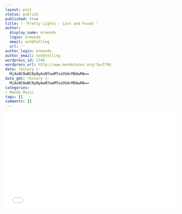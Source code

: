 ```yaml
---
layout: post
status: publish
published: true
title: ! 'Pretty Lights - Lost and Found '
author:
  display_name: mrmondo
  login: mrmondo
  email: not@telling
  url: ''
author_login: mrmondo
author_email: not@telling
wordpress_id: 2746
wordpress_url: http://www.mondotunes.org/?p=2746
date: !binary |-
  MjAxNC0wNC0yNyAxNTowMTozOSArMDAwMA==
date_gmt: !binary |-
  MjAxNC0wNC0yNyAwNTowMTozOSArMDAwMA==
categories:
- Mondo Music
tags: []
comments: []
---
```

<iframe width="560" height="315" src="//www.youtube.com/embed/ir8OsvXPLEs" frameborder="0"> </iframe>
